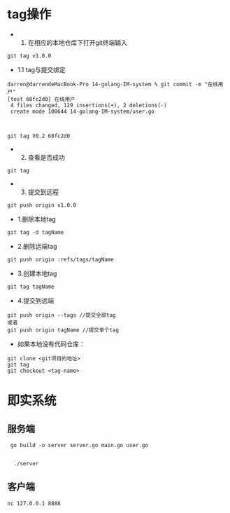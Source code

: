 
# tag操作


- 1. 在相应的本地仓库下打开git终端输入
```
git tag v1.0.0
```

- 1.1 tag与提交绑定


```
darren@darrendeMacBook-Pro 14-golang-IM-system % git commit -m "在线用户"
[test 68fc2d0] 在线用户
 4 files changed, 129 insertions(+), 2 deletions(-)
 create mode 100644 14-golang-IM-system/user.go



git tag V0.2 68fc2d0
```

- 2. 查看是否成功
```
git tag
```

- 3. 提交到远程
```
git push origin v1.0.0
```


- 1.删除本地tag
```
git tag -d tagName
```
- 2.删除远端tag
```
git push origin :refs/tags/tagName
```

- 3.创建本地tag
```
git tag tagName
```

- 4.提交到远端
```
git push origin --tags //提交全部tag
或者
git push origin tagName //提交单个tag
```
 
- 如果本地没有代码仓库：

```
git clone <git项目的地址>
git tag
git checkout <tag-name>

```



# 即实系统

## 服务端

```
 go build -o server server.go main.go user.go


  ./server 
```


## 客户端


```
nc 127.0.0.1 8888
```

